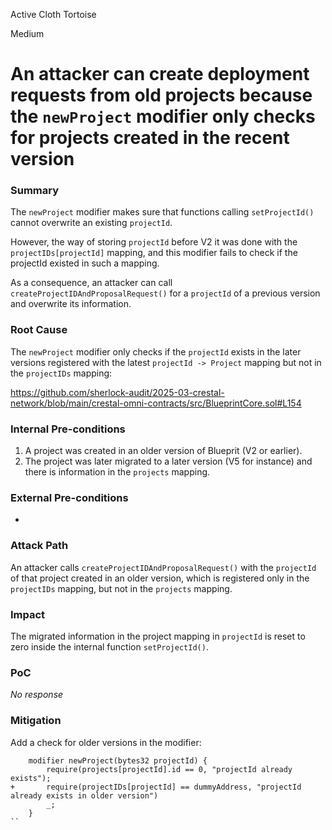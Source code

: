Active Cloth Tortoise

Medium

# An attacker can create deployment requests from old projects because the `newProject` modifier only checks for projects created in the recent version

### Summary

The `newProject` modifier makes sure that functions calling `setProjectId()` cannot overwrite an existing `projectId`.

However, the way of storing `projectId` before V2 it was done with the `projectIDs[projectId]` mapping, and this modifier fails to check if the projectId existed in such a mapping. 

As a consequence, an attacker can call `createProjectIDAndProposalRequest()` for a `projectId` of a previous version and overwrite its information. 


### Root Cause

The `newProject` modifier only checks if the `projectId` exists in the later versions registered with the latest `projectId -> Project` mapping but not in the `projectIDs` mapping: 

https://github.com/sherlock-audit/2025-03-crestal-network/blob/main/crestal-omni-contracts/src/BlueprintCore.sol#L154



### Internal Pre-conditions

1. A project was created in an older version of Blueprit (V2 or earlier). 
2. The project was later migrated to a later version (V5 for instance) and there is information in the `projects` mapping.


### External Pre-conditions

- 

### Attack Path

An attacker calls `createProjectIDAndProposalRequest()` with the `projectId` of that project created in an older version, which is registered only in the `projectIDs` mapping, but not in the `projects` mapping. 

### Impact

The migrated information in the project mapping in `projectId` is reset to zero inside the internal function `setProjectId()`. 

### PoC

_No response_

### Mitigation

Add a check for older versions in the modifier:

```solidity
    modifier newProject(bytes32 projectId) {
        require(projects[projectId].id == 0, "projectId already exists");
+       require(projectIDs[projectId] == dummyAddress, "projectId already exists in older version")
        _;
    }
``